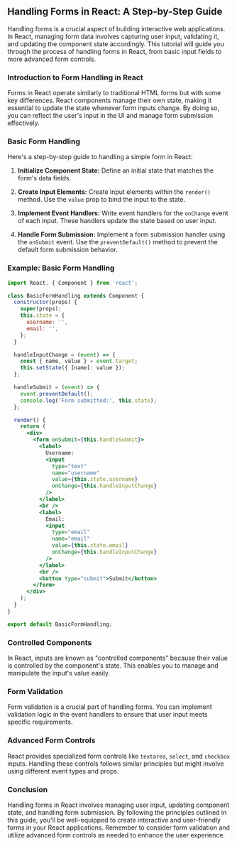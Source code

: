 ## Handling Forms in React: A Step-by-Step Guide

Handling forms is a crucial aspect of building interactive web applications. In React, managing form data involves capturing user input, validating it, and updating the component state accordingly. This tutorial will guide you through the process of handling forms in React, from basic input fields to more advanced form controls.

### Introduction to Form Handling in React

Forms in React operate similarly to traditional HTML forms but with some key differences. React components manage their own state, making it essential to update the state whenever form inputs change. By doing so, you can reflect the user's input in the UI and manage form submission effectively.

### Basic Form Handling

Here's a step-by-step guide to handling a simple form in React:

1. **Initialize Component State:** Define an initial state that matches the form's data fields.

2. **Create Input Elements:** Create input elements within the `render()` method. Use the `value` prop to bind the input to the state.

3. **Implement Event Handlers:** Write event handlers for the `onChange` event of each input. These handlers update the state based on user input.

4. **Handle Form Submission:** Implement a form submission handler using the `onSubmit` event. Use the `preventDefault()` method to prevent the default form submission behavior.

### Example: Basic Form Handling

```jsx
import React, { Component } from 'react';

class BasicFormHandling extends Component {
  constructor(props) {
    super(props);
    this.state = {
      username: '',
      email: '',
    };
  }

  handleInputChange = (event) => {
    const { name, value } = event.target;
    this.setState({ [name]: value });
  };

  handleSubmit = (event) => {
    event.preventDefault();
    console.log('Form submitted:', this.state);
  };

  render() {
    return (
      <div>
        <form onSubmit={this.handleSubmit}>
          <label>
            Username:
            <input
              type="text"
              name="username"
              value={this.state.username}
              onChange={this.handleInputChange}
            />
          </label>
          <br />
          <label>
            Email:
            <input
              type="email"
              name="email"
              value={this.state.email}
              onChange={this.handleInputChange}
            />
          </label>
          <br />
          <button type="submit">Submit</button>
        </form>
      </div>
    );
  }
}

export default BasicFormHandling;
```

### Controlled Components

In React, inputs are known as "controlled components" because their value is controlled by the component's state. This enables you to manage and manipulate the input's value easily.

### Form Validation

Form validation is a crucial part of handling forms. You can implement validation logic in the event handlers to ensure that user input meets specific requirements.

### Advanced Form Controls

React provides specialized form controls like `textarea`, `select`, and `checkbox` inputs. Handling these controls follows similar principles but might involve using different event types and props.

### Conclusion

Handling forms in React involves managing user input, updating component state, and handling form submission. By following the principles outlined in this guide, you'll be well-equipped to create interactive and user-friendly forms in your React applications. Remember to consider form validation and utilize advanced form controls as needed to enhance the user experience.